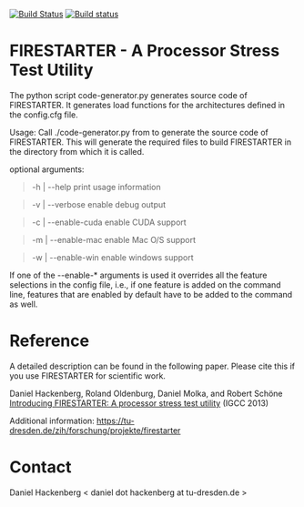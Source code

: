 [![Build Status](https://travis-ci.org/tud-zih-energy/FIRESTARTER.svg?branch=master)](https://travis-ci.org/tud-zih-energy/FIRESTARTER)
[![Build status](https://ci.appveyor.com/api/projects/status/oon43fcq6ulee503/branch/master?svg=true)](https://ci.appveyor.com/project/bmario/firestarter/branch/master)


# FIRESTARTER - A Processor Stress Test Utility

The python script code-generator.py generates source code of FIRESTARTER. It
generates load functions for the architectures defined in the config.cfg file.

Usage:
Call ./code-generator.py from to generate the source code of FIRESTARTER.
This will generate the required files to build FIRESTARTER in the directory
from which it is called.

optional arguments:
> -h | --help            print usage information

> -v | --verbose         enable debug output

> -c | --enable-cuda     enable CUDA support

> -m | --enable-mac      enable Mac O/S support

> -w | --enable-win      enable windows support

If one of the --enable-* arguments is used it overrides all the feature
selections in the config file, i.e., if one feature is added on the command
line, features that are enabled by default have to be added to the command as
well.

# Reference

A detailed description can be found in the following paper. Please cite this if you use FIRESTARTER for scientific work.

Daniel Hackenberg, Roland Oldenburg, Daniel Molka, and Robert Schöne
[Introducing FIRESTARTER: A processor stress test utility](http://dx.doi.org/10.1109/IGCC.2013.6604507) (IGCC 2013)

Additional information: https://tu-dresden.de/zih/forschung/projekte/firestarter


# Contact

Daniel Hackenberg < daniel dot hackenberg at tu-dresden.de >
